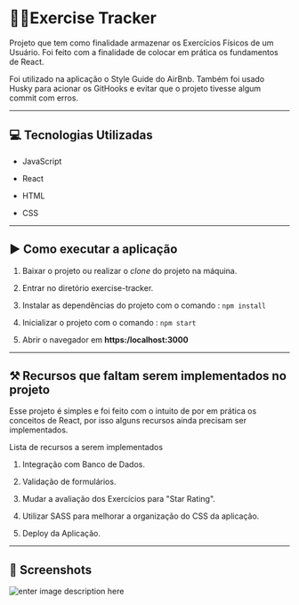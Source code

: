 
# 🏋️‍♂️Exercise Tracker

  

Projeto que tem como finalidade armazenar os Exercícios Físicos de um Usuário. Foi feito com a finalidade de colocar em prática os fundamentos de React.

  

Foi utilizado na aplicação o Style Guide do AirBnb. Também foi usado Husky para acionar os GitHooks e evitar que o projeto tivesse algum commit com erros.

  

---

  

## 💻 Tecnologias Utilizadas

  

- JavaScript

- React

- HTML

- CSS

  

---

  

## ▶️ Como executar a aplicação

  

1. Baixar o projeto ou realizar o _clone_ do projeto na máquina.

2. Entrar no diretório exercise-tracker.

3. Instalar as dependências do projeto com o comando : `npm install`

4. Inicializar o projeto com o comando : `npm start`

5. Abrir o navegador em **https:/localhost:3000**

  

---

  

## ⚒️ Recursos que faltam serem implementados no projeto

  

Esse projeto é simples e foi feito com o intuito de por em prática os conceitos de React, por isso alguns recursos ainda precisam ser implementados.

  

Lista de recursos a serem implementados

  

 1. Integração com Banco de Dados.

 2. Validação de formulários.

 3. Mudar a avaliação dos Exercícios para "Star Rating".

 4. Utilizar SASS para melhorar a organização do CSS da aplicação. 

 5. Deploy da Aplicação.

 ---
 [](https://emojipedia.org/camera-with-flash/)

## 📸 Screenshots
![enter image description here](https://i.ibb.co/JF6GV35/Exercise-Tracker.png" )
